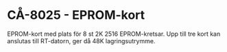 # CÅ-8025 - EPROM-kort
EPROM-kort med plats för 8 st 2K 2516 EPROM-kretsar. Upp till tre kort kan anslutas till RT-datorn, ger då 48K lagringsutrymme. 